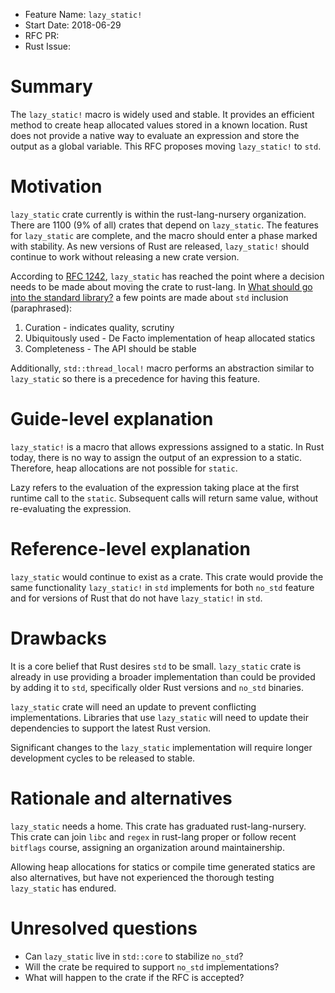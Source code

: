 - Feature Name: `lazy_static!`
- Start Date: 2018-06-29
- RFC PR:
- Rust Issue:

# Summary
[summary]: #summary

The `lazy_static!` macro is widely used and stable.  It provides an efficient
method to create heap allocated values stored in a known location.  Rust
does not provide a native way to evaluate an expression and store the
output as a global variable.  This RFC proposes moving `lazy_static!` to
`std`.

# Motivation
[motivation]: #motivation

[RFC 1242]: http://rust-lang.github.io/rfcs/1242-rust-lang-crates.html#the-lifecycle-of-a-rust-lang-crate

[What should go into the standard library?]: https://internals.rust-lang.org/t/what-should-go-into-the-standard-library/2158

`lazy_static` crate currently is within the rust-lang-nursery organization.  There are 1100 (9% of all) crates that depend on `lazy_static`.  The features
for `lazy_static` are complete, and the macro should enter a phase marked
with stability.  As new versions of Rust are released, `lazy_static!` should
continue to work without releasing a new crate version.

According to [RFC 1242], `lazy_static` has reached the point where a decision
needs to be made about moving the crate to rust-lang.  In [What should go into the standard library?]
a few points are made about `std` inclusion (paraphrased):
 1. Curation - indicates quality, scrutiny
 2. Ubiquitously used - De Facto implementation of heap allocated statics
 3. Completeness - The API should be stable

 Additionally, `std::thread_local!` macro performs an abstraction similar
 to `lazy_static` so there is a precedence for having this feature.

# Guide-level explanation
[guide-level-explanation]: #guide-level-explanation

`lazy_static!` is a macro that allows expressions assigned to a static.
In Rust today, there is no way to assign the output of an expression to a
static.  Therefore, heap allocations are not possible for `static`.

Lazy refers to the evaluation of the expression taking place at the first
runtime call to the `static`.  Subsequent calls will return same value,
without re-evaluating the expression.

# Reference-level explanation
[reference-level-explanation]: #reference-level-explanation

`lazy_static` would continue to exist as a crate.  This crate would provide
the same functionality `lazy_static!` in `std` implements for both `no_std`
feature and for versions of Rust that do not have `lazy_static!` in `std`.

# Drawbacks
[drawbacks]: #drawbacks

It is a core belief that Rust desires `std` to be small.  `lazy_static`
crate is already in use providing a broader implementation than could be
provided by adding it to `std`, specifically older Rust versions and
`no_std` binaries.  

`lazy_static` crate will need an update to prevent conflicting
implementations. Libraries that use `lazy_static` will need to update
their dependencies to support the latest Rust version.

Significant changes to the `lazy_static` implementation will require
longer development cycles to be released to stable.

# Rationale and alternatives
[alternatives]: #alternatives

`lazy_static` needs a home.  This crate has graduated rust-lang-nursery.
This crate can join `libc` and `regex` in rust-lang proper or follow
recent `bitflags` course, assigning an organization around maintainership.

Allowing heap allocations for statics or compile time generated statics
are also alternatives, but have not experienced the thorough testing
`lazy_static` has endured.


# Unresolved questions
[unresolved]: #unresolved-questions

- Can `lazy_static` live in `std::core` to stabilize `no_std`?
- Will the crate be required to support `no_std` implementations?
- What will happen to the crate if the RFC is accepted?
